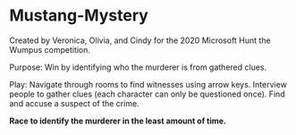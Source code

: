 # Mustang-Mystery
Created by Veronica, Olivia, and Cindy for the 2020 Microsoft Hunt the Wumpus competition.

<p>Purpose: Win by identifying who the murderer is from gathered clues.</p>
<p>Play: Navigate through rooms to find witnesses using arrow keys. Interview people to gather clues (each character can only be questioned once). Find and accuse a suspect of the crime.</p>

**Race to identify the murderer in the least amount of time.**
